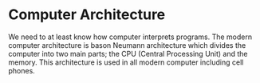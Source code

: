 # Computer Architecture

We need to at least know how computer interprets programs. The modern computer architecture is bason Neumann architecture which divides the computer into two main parts; the CPU (Central Processing Unit) and the memory. This architecture is used in all modern computer including cell phones.

